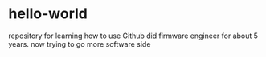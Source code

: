 # hello-world
repository for learning how to use Github
did firmware engineer for about 5 years. now trying to go more software side
